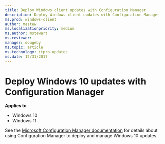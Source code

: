 ```yaml
---
title: Deploy Windows client updates with Configuration Manager
description: Deploy Windows client updates with Configuration Manager
ms.prod: windows-client
author: mestew
ms.localizationpriority: medium
ms.author: mstewart
ms.reviewer: 
manager: dougeby
ms.topic: article
ms.technology: itpro-updates
ms.date: 12/31/2017
---
```


# Deploy Windows 10 updates with Configuration Manager

**Applies to**

- Windows 10
- Windows 11

See the [Microsoft Configuration Manager documentation](/mem/configmgr/osd/deploy-use/manage-windows-as-a-service) for details about using Configuration Manager to deploy and manage Windows 10 updates.
